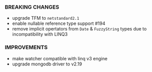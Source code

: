 ### BREAKING CHANGES
- upgrade TFM to `netstandard2.1`
- enable nullable reference type support #194
- remove implicit opertators from `Date` & `FuzzyString` types due to incompatibility with LINQ3

### IMPROVEMENTS
- make watcher compatible with linq v3 engine
- upgrade mongodb driver to v2.19